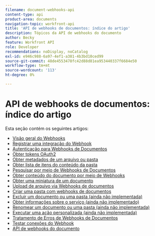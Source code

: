 ```yaml
---
filename: document-webhooks-api
content-type: api
product-area: documents
navigation-topic: workfront-api
title: 'API de webhooks de documentos: índice do artigo'
description: Tópicos da API de webhooks do documento
author: Becky
feature: Workfront API
role: Developer
recommendations: noDisplay, noCatalog
exl-id: e946c988-6a97-4ef1-a381-4b3bd10ced99
source-git-commit: 48de4553478fc42d88d81ea953440337f6684e50
workflow-type: tm+mt
source-wordcount: '113'
ht-degree: 0%

---
```


# API de webhooks de documentos: índice do artigo

<!-- Audited: 5/2025 -->

Esta seção contém os seguintes artigos:

* [Visão geral do Webhooks](../../wf-api/doc-wbhks-api/webhooks-overview.md)
* [Registrar uma integração do Webhook](../../wf-api/doc-wbhks-api/register-webhook-integration.md)
* [Autenticação para Webhooks de Documentos](../../wf-api/doc-wbhks-api/auth-for-docu-webhook.md)
* [Obter tokens OAuth2](../../wf-api/doc-wbhks-api/get-oath-token-webhooks.md)
* [Obter metadados de um arquivo ou pasta](../../wf-api/doc-wbhks-api/get-metadata-file-folder.md)
* [Obter lista de itens do conteúdo da pasta](../../wf-api/doc-wbhks-api/get-list-folder-contents.md)
* [Pesquisar por meio de Webhooks de Documentos](../../wf-api/doc-wbhks-api/docu-webhook-search.md)
* [Obter conteúdo do documento por meio de Webhooks](../../wf-api/doc-wbhks-api/get-docu-content-webhook.md)
* [Obter uma miniatura de um documento](../../wf-api/doc-wbhks-api/get-thmbnl-doc.md)
* [Upload de arquivo via Webhooks de documentos](../../wf-api/doc-wbhks-api/file-upload-docu-webhook.md)
* [Criar uma pasta com webhooks de documentos](../../wf-api/doc-wbhks-api/create-folder-docu-webhook.md)
* [Excluir um documento ou uma pasta (ainda não implementada)](../../wf-api/doc-wbhks-api/delete-a-document-or-folder.md)
* [Obter informações sobre o serviço (ainda não implementado)](../../wf-api/doc-wbhks-api/get-service-info-webhook.md)
* [Renomear um documento ou uma pasta (ainda não implementada)](../../wf-api/doc-wbhks-api/rename-docu-or-folder.md)
* [Executar uma ação personalizada (ainda não implementada)](../../wf-api/doc-wbhks-api/perform-custom-action.md)
* [Tratamento de Erros de Webhooks de Documentos](../../wf-api/doc-wbhks-api/docu-webhooks-errors.md)
* [Testar conexões do Webhook](../../wf-api/doc-wbhks-api/test-webhook-connections.md)
* [API de webhooks do documento](../../wf-api/doc-wbhks-api/docu-webhook-api.md)

